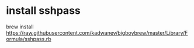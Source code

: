 # install sshpass

brew install https://raw.githubusercontent.com/kadwanev/bigboybrew/master/Library/Formula/sshpass.rb
